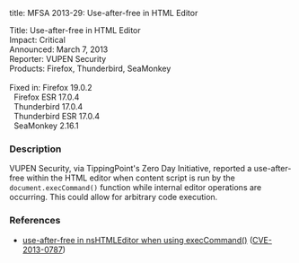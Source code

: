title: MFSA 2013-29: Use-after-free in HTML Editor

<p>
<span class="label">Title:</span>      Use-after-free in HTML Editor<br/>
<span class="label">Impact:</span>     Critical<br/>
<span class="label">Announced:</span>  March 7, 2013<br/>
<span class="label">Reporter:</span>   VUPEN Security<br/>
<span class="label">Products:</span>   Firefox, Thunderbird, SeaMonkey<br/>
<br/>
<span class="label">Fixed in:</span>   Firefox 19.0.2<br/>
<span class="label">&#160;</span>      Firefox ESR 17.0.4<br/>
<span class="label">&#160;</span>      Thunderbird 17.0.4<br/>
<span class="label">&#160;</span>      Thunderbird ESR 17.0.4<br/>
<span class="label">&#160;</span>      SeaMonkey 2.16.1<br/>
</p>


<h3>Description</h3>

<p>VUPEN Security, via TippingPoint's Zero Day Initiative, reported a use-after-free within the HTML editor when content script is run by the <code>document.execCommand()</code> function while internal editor operations are occurring. This could allow for arbitrary code execution.
</p>


<h3>References</h3>

<ul>
  <li><a href="https://bugzilla.mozilla.org/show_bug.cgi?id=848644">
      use-after-free in nsHTMLEditor when using execCommand()</a> (<a href="http://cve.mitre.org/cgi-bin/cvename.cgi?name=CVE-2013-0787" class="ex-ref">CVE-2013-0787</a>)</li>
</ul>



